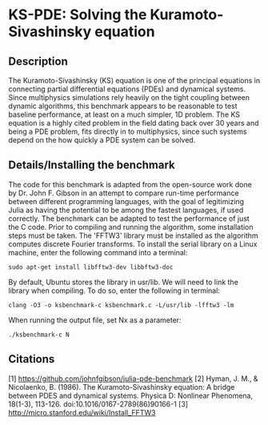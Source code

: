 # KS-PDE: Solving the Kuramoto-Sivashinsky equation
## Description
The Kuramoto-Sivashinsky (KS) equation is one of the principal equations in
connecting partial differential equations (PDEs) and dynamical systems.
Since multiphysics simulations rely heavily on the tight coupling between
dynamic algorithms, this benchmark appears to be reasonable to test
baseline performance, at least on a much simpler, 1D problem. The KS
equation is a highly cited problem in the field dating back over 30
years and being a PDE problem, fits directly in to multiphysics,
since such systems depend on the how quickly a PDE system can
be solved.

## Details/Installing the benchmark
The code for this benchmark is adapted from the open-source work done by
Dr. John F. Gibson in an attempt to compare run-time performance between
different programming languages, with the goal of legitimizing Julia as
having the potential to be among the fastest languages, if used correctly.
The benchmark can be adapted to test the performance of just the C code. Prior
to compiling and running the algorithm, some installation steps must be taken.
The 'FFTW3' library must be installed as the algorithm computes discrete
Fourier transforms. To install the serial library on a Linux machine, enter the
following command into a terminal:
```
sudo apt-get install libfftw3-dev libbftw3-doc
```
By default, Ubuntu stores the library in usr/lib. We will need to link the library
when compiling. To do so, enter the following in terminal:
```
clang -O3 -o ksbenchmark-c ksbenchmark.c -L/usr/lib -lfftw3 -lm
```

When running the output file, set Nx as a parameter:
```
./ksbenchmark-c N
```

## Citations
[1] https://github.com/johnfgibson/julia-pde-benchmark
[2] Hyman, J. M., & Nicolaenko, B. (1986). The Kuramoto-Sivashinsky equation: A bridge between PDES and dynamical systems. Physica D: Nonlinear Phenomena, 18(1-3), 113-126. doi:10.1016/0167-2789(86)90166-1
[3] http://micro.stanford.edu/wiki/Install_FFTW3
